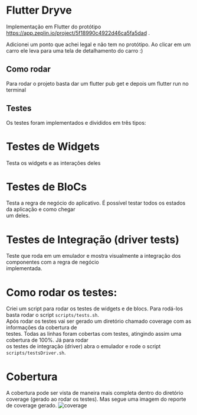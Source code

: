 
# Flutter Dryve  
  
Implementação em Flutter do protótipo https://app.zeplin.io/project/5f18990c4922d46ca5fa5dad .

Adicionei um ponto que achei legal e não tem no protótipo. Ao clicar em um carro ele leva para uma tela de detalhamento do carro :)
  
## Como rodar  
  
Para rodar o projeto basta dar um flutter pub get e depois um flutter run no terminal  
  
## Testes  
  
Os testes foram implementados e divididos em três tipos:  
  
# Testes de Widgets  
Testa os widgets e as interações deles  
  
# Testes de BloCs  
Testa a regra de negócio do aplicativo. É possível testar todos os estados da aplicação e como chegar  
um deles.  
  
# Testes de Integração (driver tests)  
Teste que roda em um emulador e mostra visualmente a integração dos componentes com a regra de negócio  
implementada.  
  
# Como rodar os testes:  
Criei um script para rodar os testes de widgets e de blocs. Para rodá-los basta rodar o script `scripts/tests.sh`.  
Após rodar os testes vai ser gerado um diretório chamado coverage com as informações da cobertura de  
testes. Todas as linhas foram cobertas com testes, atingindo assim uma cobertura de 100%. Já para rodar  
os testes de integração (driver) abra o emulador e rode o script `scripts/testsDriver.sh`.  
  
# Cobertura
A cobertura pode ser vista de maneira mais completa dentro do diretório coverage (gerado ao rodar os testes). Mas segue uma imagem do reporte de coverage gerado.
![coverage](https://i.ibb.co/Lz5Jnd9/coverage.png)